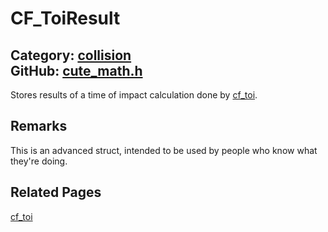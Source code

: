 # CF_ToiResult

Category: [collision](https://github.com/RandyGaul/cute_framework/blob/master/docs/api_reference?id=collision)  
GitHub: [cute_math.h](https://github.com/RandyGaul/cute_framework/blob/master/include/cute_math.h)  
---

Stores results of a time of impact calculation done by [cf_toi](https://github.com/RandyGaul/cute_framework/blob/master/docs/collision/cf_toi.md).

## Remarks

This is an advanced struct, intended to be used by people who know what they're doing.

## Related Pages

[cf_toi](https://github.com/RandyGaul/cute_framework/blob/master/docs/collision/cf_toi.md)  
